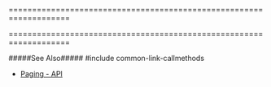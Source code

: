 ===================================================================
<!--handmade--><!--/handmade-->
<!--merge--><!--/merge-->
===================================================================

<!--fullDescription-->
#####See Also#####
#include common-link-callmethods
- [Paging - API](/Documentation/Guide/Widgets/TreeList/Paging/#API)
<!--/fullDescription-->